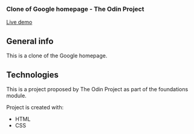 <h3>Clone of Google homepage - The Odin Project</h3>

[Live demo](https://okidokitokiloki.github.io/google-homepage/)

## General info
This is a clone of the Google homepage. 
	
## Technologies
This is a project proposed by The Odin Project as part of the foundations module.

Project is created with:
* HTML
* CSS
